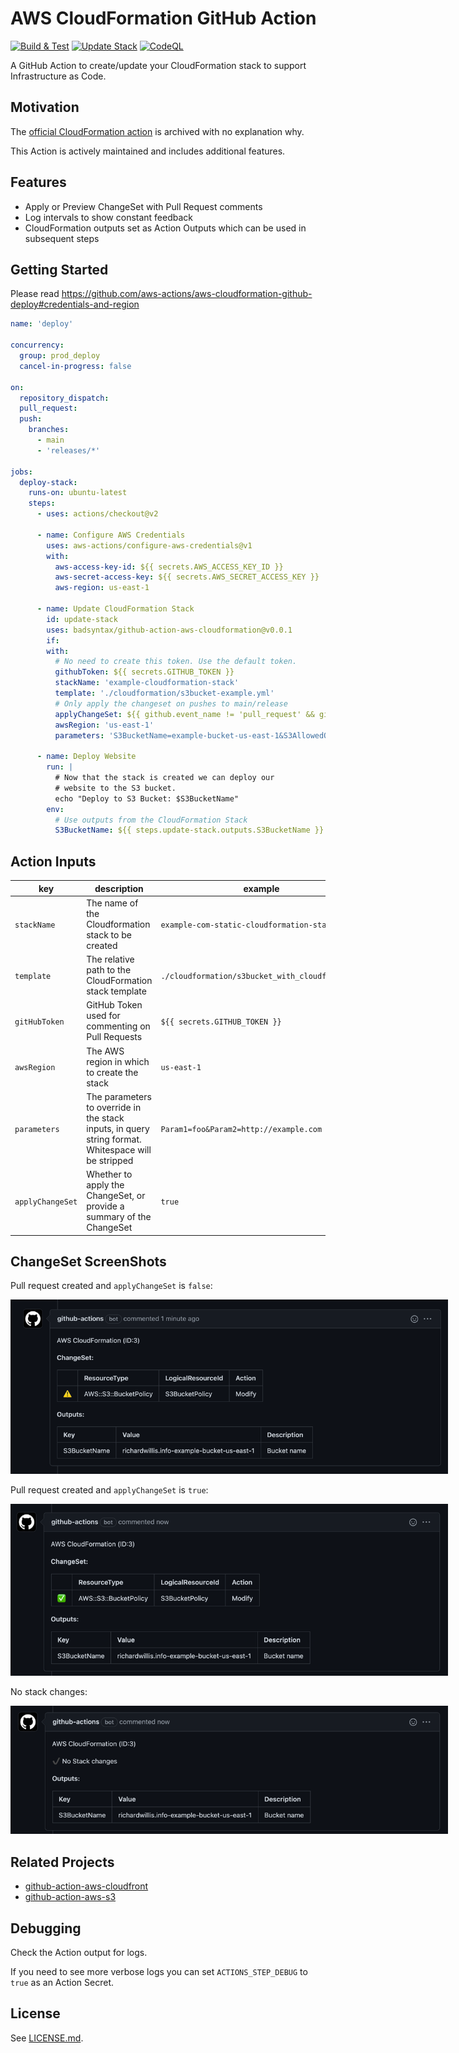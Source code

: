 # AWS CloudFormation GitHub Action

[![Build & Test](https://github.com/badsyntax/github-action-aws-cloudformation/actions/workflows/test.yml/badge.svg)](https://github.com/badsyntax/github-action-aws-cloudformation/actions/workflows/test.yml)
[![Update Stack](https://github.com/badsyntax/github-action-aws-cloudformation/actions/workflows/deploy-stack.yml/badge.svg)](https://github.com/badsyntax/github-action-aws-cloudformation/actions/workflows/deploy-stack.yml)
[![CodeQL](https://github.com/badsyntax/github-action-aws-cloudformation/actions/workflows/codeql-analysis.yml/badge.svg)](https://github.com/badsyntax/github-action-aws-cloudformation/actions/workflows/codeql-analysis.yml)

A GitHub Action to create/update your CloudFormation stack to support Infrastructure as Code.

## Motivation

The [official CloudFormation action](https://github.com/aws-actions/aws-cloudformation-github-deploy) is archived with no explanation why.

This Action is actively maintained and includes additional features.

## Features

- Apply or Preview ChangeSet with Pull Request comments
- Log intervals to show constant feedback
- CloudFormation outputs set as Action Outputs which can be used in subsequent steps

## Getting Started

Please read <https://github.com/aws-actions/aws-cloudformation-github-deploy#credentials-and-region>

```yaml
name: 'deploy'

concurrency:
  group: prod_deploy
  cancel-in-progress: false

on:
  repository_dispatch:
  pull_request:
  push:
    branches:
      - main
      - 'releases/*'

jobs:
  deploy-stack:
    runs-on: ubuntu-latest
    steps:
      - uses: actions/checkout@v2

      - name: Configure AWS Credentials
        uses: aws-actions/configure-aws-credentials@v1
        with:
          aws-access-key-id: ${{ secrets.AWS_ACCESS_KEY_ID }}
          aws-secret-access-key: ${{ secrets.AWS_SECRET_ACCESS_KEY }}
          aws-region: us-east-1

      - name: Update CloudFormation Stack
        id: update-stack
        uses: badsyntax/github-action-aws-cloudformation@v0.0.1
        if:
        with:
          # No need to create this token. Use the default token.
          githubToken: ${{ secrets.GITHUB_TOKEN }}
          stackName: 'example-cloudformation-stack'
          template: './cloudformation/s3bucket-example.yml'
          # Only apply the changeset on pushes to main/release
          applyChangeSet: ${{ github.event_name != 'pull_request' && github.event_name != 'repository_dispatch' }}
          awsRegion: 'us-east-1'
          parameters: 'S3BucketName=example-bucket-us-east-1&S3AllowedOrigins=https://example.com'

      - name: Deploy Website
        run: |
          # Now that the stack is created we can deploy our
          # website to the S3 bucket.
          echo "Deploy to S3 Bucket: $S3BucketName"
        env:
          # Use outputs from the CloudFormation Stack
          S3BucketName: ${{ steps.update-stack.outputs.S3BucketName }}
```

## Action Inputs

| key              | description                                                                                         | example                                         |
| ---------------- | --------------------------------------------------------------------------------------------------- | ----------------------------------------------- |
| `stackName`      | The name of the Cloudformation stack to be created                                                  | `example-com-static-cloudformation-stack`       |
| `template`       | The relative path to the CloudFormation stack template                                              | `./cloudformation/s3bucket_with_cloudfront.yml` |
| `gitHubToken`    | GitHub Token used for commenting on Pull Requests                                                   | `${{ secrets.GITHUB_TOKEN }}`                   |
| `awsRegion`      | The AWS region in which to create the stack                                                         | `us-east-1`                                     |
| `parameters`     | The parameters to override in the stack inputs, in query string format. Whitespace will be stripped | `Param1=foo&Param2=http://example.com`          |
| `applyChangeSet` | Whether to apply the ChangeSet, or provide a summary of the ChangeSet                               | `true`                                          |

## ChangeSet ScreenShots

Pull request created and `applyChangeSet` is `false`:

<img src="./images/changeset-changes-comment.png" style="max-width: 700px" alt="Pull Request Comment" />

Pull request created and `applyChangeSet` is `true`:

<img src="./images/changeset-apply-comment.png" style="max-width: 700px" alt="Pull Request Comment" />

No stack changes:

<img src="./images/changeset-no-changes.png" style="max-width: 700px" alt="Pull Request Comment" />

## Related Projects

- [github-action-aws-cloudfront](https://github.com/badsyntax/github-action-aws-cloudfront)
- [github-action-aws-s3](https://github.com/badsyntax/github-action-aws-s3)

## Debugging

Check the Action output for logs.

If you need to see more verbose logs you can set `ACTIONS_STEP_DEBUG` to `true` as an Action Secret.

## License

See [LICENSE.md](./LICENSE.md).
